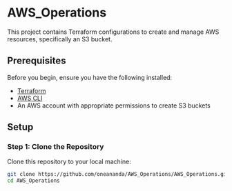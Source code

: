 # AWS_Operations

This project contains Terraform configurations to create and manage AWS resources, specifically an S3 bucket. 

## Prerequisites

Before you begin, ensure you have the following installed:

- [Terraform](https://www.terraform.io/downloads.html)
- [AWS CLI](https://aws.amazon.com/cli/)
- An AWS account with appropriate permissions to create S3 buckets

## Setup

### Step 1: Clone the Repository

Clone this repository to your local machine:

```sh
git clone https://github.com/oneananda/AWS_Operations/AWS_Operations.git
cd AWS_Operations
